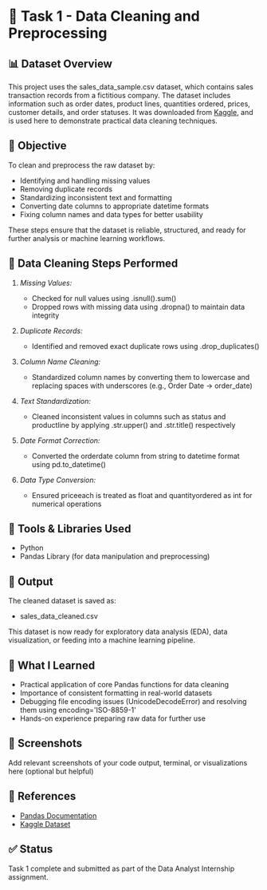 # 🧹 Task 1 - Data Cleaning and Preprocessing

## 📊 Dataset Overview
This project uses the sales_data_sample.csv dataset, which contains sales transaction records from a fictitious company. The dataset includes information such as order dates, product lines, quantities ordered, prices, customer details, and order statuses. It was downloaded from [Kaggle](https://www.kaggle.com/), and is used here to demonstrate practical data cleaning techniques.

## 🎯 Objective
To clean and preprocess the raw dataset by:
- Identifying and handling missing values
- Removing duplicate records
- Standardizing inconsistent text and formatting
- Converting date columns to appropriate datetime formats
- Fixing column names and data types for better usability

These steps ensure that the dataset is reliable, structured, and ready for further analysis or machine learning workflows.

## 🧪 Data Cleaning Steps Performed
1. *Missing Values:*
   - Checked for null values using .isnull().sum()
   - Dropped rows with missing data using .dropna() to maintain data integrity

2. *Duplicate Records:*
   - Identified and removed exact duplicate rows using .drop_duplicates()

3. *Column Name Cleaning:*
   - Standardized column names by converting them to lowercase and replacing spaces with underscores (e.g., Order Date → order_date)

4. *Text Standardization:*
   - Cleaned inconsistent values in columns such as status and productline by applying .str.upper() and .str.title() respectively

5. *Date Format Correction:*
   - Converted the orderdate column from string to datetime format using pd.to_datetime()

6. *Data Type Conversion:*
   - Ensured priceeach is treated as float and quantityordered as int for numerical operations

## 🧰 Tools & Libraries Used
- Python
- Pandas Library (for data manipulation and preprocessing)

## 📁 Output
The cleaned dataset is saved as:
- sales_data_cleaned.csv

This dataset is now ready for exploratory data analysis (EDA), data visualization, or feeding into a machine learning pipeline.

## 🧠 What I Learned
- Practical application of core Pandas functions for data cleaning
- Importance of consistent formatting in real-world datasets
- Debugging file encoding issues (UnicodeDecodeError) and resolving them using encoding='ISO-8859-1'
- Hands-on experience preparing raw data for further use

## 📸 Screenshots
Add relevant screenshots of your code output, terminal, or visualizations here (optional but helpful)

## 🔗 References
- [Pandas Documentation](https://pandas.pydata.org/docs/)
- [Kaggle Dataset](https://www.kaggle.com/datasets/)

## ✅ Status
Task 1 complete and submitted as part of the Data Analyst Internship assignment.
